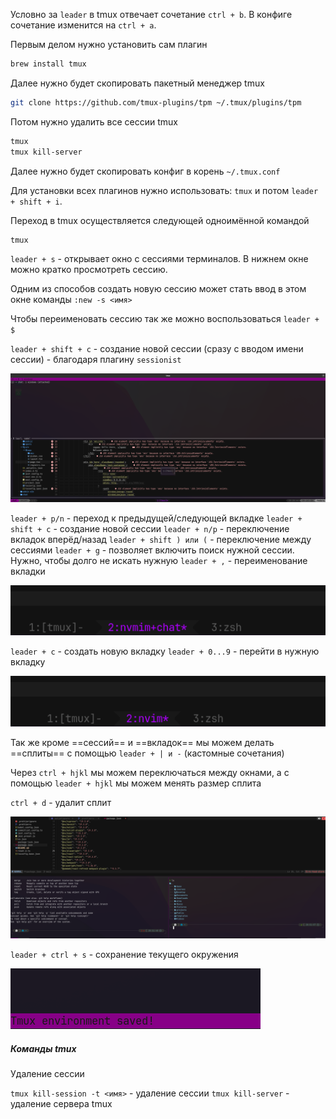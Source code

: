 
Условно за `leader` в tmux отвечает сочетание `ctrl + b`. В конфиге сочетание изменится на `ctrl + a`.

Первым делом нужно установить сам плагин

```bash
brew install tmux
```

Далее нужно будет скопировать пакетный менеджер tmux

```bash
git clone https://github.com/tmux-plugins/tpm ~/.tmux/plugins/tpm
```

Потом нужно удалить все сессии tmux

```bash
tmux
tmux kill-server
```

Далее нужно будет скопировать конфиг в корень `~/.tmux.conf`

Для установки всех плагинов нужно использовать: `tmux` и потом `leader + shift + i`.

Переход в tmux осуществляется следующей одноимённой командой

```bash
tmux
```

`leader + s` - открывает окно с сессиями терминалов. В нижнем окне можно кратко просмотреть сессию.

Одним из способов создать новую сессию может стать ввод в этом окне команды `:new -s <имя>`

Чтобы переименовать сессию так же можно воспользоваться `leader + $`

`leader + shift + c` - создание новой сессии (сразу с вводом имени сессии) - благодаря плагину `sessionist`

![](_png/Pasted%20image%2020240724202854.png)

`leader + p/n` - переход к предыдущей/следующей вкладке
`leader + shift + c` - создание новой сессии
`leader + n/p` - переключение вкладок вперёд/назад
`leader + shift ) или (` - переключение между сессиями
`leader + g` - позволяет включить поиск нужной сессии. Нужно, чтобы долго не искать нужную
`leader + ,` - переименование вкладки

![](_png/Pasted%20image%2020240724204855.png)

`leader + c` - создать новую вкладку
`leader + 0...9` - перейти в нужную вкладку

![](_png/Pasted%20image%2020240724204528.png)

Так же кроме ==сессий== и ==вкладок== мы можем делать ==сплиты== с помощью `leader + | и -` (кастомные сочетания)

Через `ctrl + hjkl` мы можем переключаться между окнами, а с помощью `leader + hjkl` мы можем менять размер сплита

`ctrl + d` - удалит сплит

![](_png/Pasted%20image%2020240724205201.png)

`leader + ctrl + s` - сохранение текущего окружения

![](_png/Pasted%20image%2020240724202652.png)

##### Команды tmux

Удаление сессии

`tmux kill-session -t <имя>` - удаление сессии
`tmux kill-server` - удаление сервера tmux
